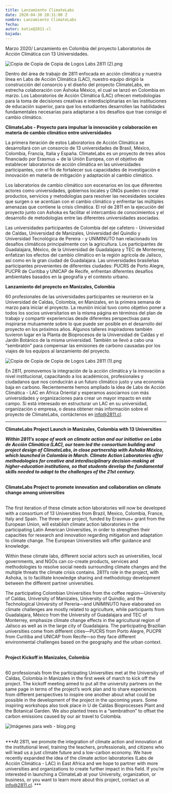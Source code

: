 ```yaml
---
title: Lanzamiento ClimateLabs
date: 2020-04-30 20:31:00 Z
nombre: Lanzamiento ClimateLabs
fecha: 
autor: katie@2811.cl
bajada: 
---
```


Marzo 2020/ Lanzamiento en Colombia del proyecto Laboratorios de Acción Climática con 13 Universidades. 

<!--mas-->

![Copia de Copia de Copia de Logos Labs 2811 (2).png](/uploads/Copia%20de%20Copia%20de%20Copia%20de%20Logos%20Labs%202811%20(2).png)

Dentro del área de trabajo de 2811 enfocada en acción climática y nuestra línea en Labs de Acción Climática (LAC), nuestro equipo dirigió la construcción del consorcio y el diseño del proyecto ClimateLabs, en estrecha colaboración con Ashoka México, el cual se lanzó en Colombia en marzo. Los Laboratorios de Acción Climática (LAC) ofrecen metodologías para la toma de decisiones creativas e interdisciplinarias en las instituciones de educación superior, para que los estudiantes desarrollen las habilidades fundamentales necesarias para adaptarse a los desafíos que trae consigo el cambio climático. 

**ClimateLabs - Proyecto para impulsar la innovación y colaboración en materia de cambio climático entre universidades**

La primera iteración de estos Laboratorios de Acción Climática se desarrollará con un consorcio de 13 universidades de Brasil, México, Colombia, Francia, Italia y España. ClimateLabs es un proyecto de tres años financiado por Erasmus \+ de la Unión Europea, con el objetivo de establecer laboratorios de acción climática en las universidades participantes, con el fin de fortalecer sus capacidades de investigación e innovación en materia de mitigación y adaptación al cambio climático.

Los laboratorios de cambio climático son escenarios en los que diferentes actores como universidades, gobiernos locales y ONGs pueden co crear productos, servicios y metodologías para resolver las necesidades sociales que surgen o se acentúan con el cambio climático y enfrentar las múltiples amenazas que contiene la crisis climática. El rol de 2811 en la ejecución del proyecto junto con Ashoka es facilitar el intercambio de conocimientos y el desarrollo de metodologías entre las diferentes universidades asociadas.

Las universidades participantes de Colombia del eje cafetero - Universidad de Caldas, Universidad de Manizales, Universidad del Quindío y Universidad Tecnológica de Pereira - y UNIMINUTO han relacionado los desafíos climáticos principalmente con la agricultura. Los participantes de Guadalajara, México, de la Universidad de Guadalajara y TEC de Monterrey, enfatizan los efectos del cambio climático en la región agrícola de Jalisco, así como en la gran ciudad de Guadalajara. Las universidades brasileñas participantes provenientes de diferentes ciudades: PUCRS de Porto Alegre, PUCPR de Curitiba y UNICAP de Recife, enfrentan diferentes desafíos ambientales basados ​​en la geografía y el contexto urbano.

**Lanzamiento del proyecto en Manizales, Colombia**

60 profesionales de las universidades participantes se reunieron en la Universidad de Caldas, Colombia, en Manizales, en la primera semana de marzo para iniciar el proyecto. La reunión inicial tuvo como objetivo poner a todos los socios universitarios en la misma página en términos del plan de trabajo y compartir experiencias desde diferentes perspectivas para inspirarse mutuamente sobre lo que puede ser posible en el desarrollo del proyecto en los próximos años. Algunos talleres inspiradores también tuvieron lugar en la Planta de Bioprocesos de la Universidad de Caldas y el Jardín Botánico de la misma universidad. También se llevó a cabo una “sembratón" para compensar las emisiones de carbono causadas por los viajes de los equipos al lanzamiento del proyecto.

![Copia de Copia de Copia de Logos Labs 2811 (1).png](/uploads/Copia%20de%20Copia%20de%20Copia%20de%20Logos%20Labs%202811%20(1).png)

En 2811, promovemos la integración de la acción climática y la innovación a nivel institucional, capacitando a los académicos, profesionales y ciudadanos que nos conducirán a un futuro climático justo y una economía baja en carbono. Recientemente hemos ampliado la idea de Labs de Acción Climática - LAC en África Oriental y esperamos asociarnos con más universidades y organizaciones para crear un mayor impacto en este campo. Si está interesado en estructurar un LAC en su universidad, organización o empresa, o desea obtener más información sobre el proyecto de ClimateLabs, contáctenos en info@2811.cl. 

--- 

**ClimateLabs Project Launch in Manizales, Colombia with 13 Universities**

***Within 2811’s scope of work on climate action and our initiative on Labs de Acción Climática (LAC), our team led the consortium building and project design of ClimateLabs, in close partnership with Ashoka México, which launched in Colombia in March. Climate Action Laboratories offer methodologies for creative and interdisciplinary decision-making at higher-education institutions, so that students develop the fundamental skills needed to adapt to the challenges of the 21st century.***

\
**ClimateLabs Project to promote innovation and collaboration on climate change among universities**

\
The first iteration of these climate action laboratories will now be developed with a consortium of 13 Universities from Brazil, Mexico, Colombia, France, Italy and Spain. The three-year project, funded by Erasmus\+ grant from the European Union, will establish climate action laboratories in the participating Latin American Universities, in order to strengthen their capacities for research and innovation regarding mitigation and adaptation to climate change. The European Universities will offer guidance and knowledge.

Within these climate labs, different social actors such as universities, local governments, and NGOs can co-create products, services and methodologies to resolve social needs surrounding climate changes and the multiple threats the climate crisis contains. 2811’s role in the project, with Ashoka, is to facilitate knowledge sharing and methodology development between the different partner universities.

The participating Colombian Universities from the coffee region—University of Caldas, University of Manizales, University of Quindío, and the Technological University of Pereria—and UNIMINUTO have elaborated on climate challenges are mostly related to agriculture, while participants from Guadalajara, México from the University of Guadalajara and TEC of Monterrey, emphasize climate change effects in the agricultural region of Jalisco as well as in the large city of Guadalajara. The participating Brazilian universities come from different cities—PUCRS from Porto Alegre, PUCPR from Curitiba and UNICAP from Recife—so they face different environmental challenges based on the geography and the urban context.

\
**Project Kickoff in Manizales, Colombia**

\
60 professionals from the participating Universities met at the University of Caldas, Colombia in Manizales in the first week of march to kick off the project. The kickoff meeting aimed to put all the university partners on the same page in terms of the project’s work plan and to share experiences from different perspectives to inspire one another about what could be possible in the development of the project in the upcoming years. Some inspiring workshops also took place in U de Caldas Bioprocesses Plant and the Botanical Garden. We also planted trees in a “sembrathon” to offset the carbon emissions caused by our air travel to Colombia.

![Imágenes para web - blog.png](/uploads/Ima%CC%81genes%20para%20web%20-%20blog.png)

\
***At 2811, we promote the integration of climate action and innovation at the institutional level, training the teachers, professionals, and citizens who will lead us a just climate future and a low-carbon economy. We have recently expanded the idea of the climate action laboratories (Labs de Acción Climática - LAC) in East Africa and we hope to partner with more universities and organizations to create further impact in this field. If you’re interested in launching a ClimateLab at your University, organization, or business, or you want to learn more about this project, contact us at info@2811.cl. ***
